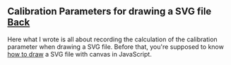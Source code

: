## Calibration Parameters for drawing a SVG file [Back](./../SVG.md)

Here what I wrote is all about recording the calculation of the calibration parameter when drawing a SVG file. Before that, you're supposed to know [how to draw](./../../canvas/drawing_a_svg/drawing_a_svg.md) a SVG file with canvas in JavaScript.
